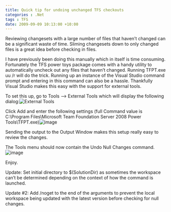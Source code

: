 ```yaml
---
title: Quick tip for undoing unchanged TFS checkouts
categories : .Net
tags : TFS
date: 2009-09-09 10:13:00 +10:00
---
```


Reviewing changesets with a large number of files that haven’t changed can be a significant waste of time. Sliming changesets down to only changed files is a great idea before checking in files. 

I have previously been doing this manually which in itself is time consuming. Fortunately the TFS power toys package comes with a handy utility to automatically uncheck out any files that haven’t changed. Running TFPT.exe uu /r will do the trick. Running up an instance of the Visual Studio command prompt and entering in this command can also be a hassle. Thankfully Visual Studio makes this easy with the support for external tools.

To set this up, go to Tools –&gt; External Tools which will display the following dialog:![External Tools][0]

Click Add and enter the following settings (full Command value is C:\Program Files\Microsoft Team Foundation Server 2008 Power Tools\TFPT.exe)![image][1]

Sending the output to the Output Window makes this setup really easy to review the changes.

The Tools menu should now contain the Undo Null Changes command.![image][2]

Enjoy.

Update: Set initial directory to $(SolutionDir) as sometimes the workspace can’t be determined depending on the context of how the command is launched.

Update #2: Add /noget to the end of the arguments to prevent the local workspace being updated with the latest version before checking for null changes.

[0]: //blogfiles/image_3.png
[1]: //blogfiles/image_6.png
[2]: //blogfiles/image_5.png
